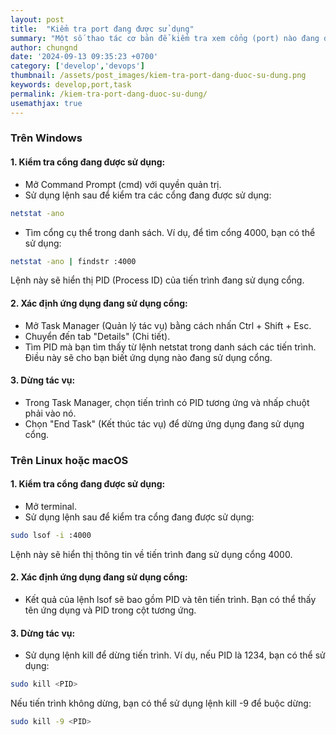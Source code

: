 ```yaml
---
layout: post
title:  "Kiểm tra port đang được sử dụng"
summary: "Một số thao tác cơ bản để kiểm tra xem cổng (port) nào đang được sử dụng, các kết nối đang được thực hiện"
author: chungnd
date: '2024-09-13 09:35:23 +0700'
category: ['develop','devops']
thumbnail: /assets/post_images/kiem-tra-port-dang-duoc-su-dung.png
keywords: develop,port,task
permalink: /kiem-tra-port-dang-duoc-su-dung/
usemathjax: true
---
```

### Trên Windows

#### 1. Kiểm tra cổng đang được sử dụng:

* Mở Command Prompt (cmd) với quyền quản trị.
* Sử dụng lệnh sau để kiểm tra các cổng đang được sử dụng:
```bash
netstat -ano
```
* Tìm cổng cụ thể trong danh sách. Ví dụ, để tìm cổng 4000, bạn có thể sử dụng:
```bash
netstat -ano | findstr :4000
```
Lệnh này sẽ hiển thị PID (Process ID) của tiến trình đang sử dụng cổng.

#### 2. Xác định ứng dụng đang sử dụng cổng:

* Mở Task Manager (Quản lý tác vụ) bằng cách nhấn Ctrl + Shift + Esc.
* Chuyển đến tab "Details" (Chi tiết).
* Tìm PID mà bạn tìm thấy từ lệnh netstat trong danh sách các tiến trình. Điều này sẽ cho bạn biết ứng dụng nào đang sử dụng cổng.

#### 3. Dừng tác vụ:

* Trong Task Manager, chọn tiến trình có PID tương ứng và nhấp chuột phải vào nó.
* Chọn "End Task" (Kết thúc tác vụ) để dừng ứng dụng đang sử dụng cổng.

### Trên Linux hoặc macOS
#### 1. Kiểm tra cổng đang được sử dụng:

* Mở terminal.
* Sử dụng lệnh sau để kiểm tra cổng đang được sử dụng:
```bash
sudo lsof -i :4000
```
Lệnh này sẽ hiển thị thông tin về tiến trình đang sử dụng cổng 4000.

#### 2. Xác định ứng dụng đang sử dụng cổng:
* Kết quả của lệnh lsof sẽ bao gồm PID và tên tiến trình. Bạn có thể thấy tên ứng dụng và PID trong cột tương ứng.

#### 3. Dừng tác vụ:

* Sử dụng lệnh kill để dừng tiến trình. Ví dụ, nếu PID là 1234, bạn có thể sử dụng:
```bash
sudo kill <PID>
```
Nếu tiến trình không dừng, bạn có thể sử dụng lệnh kill -9 để buộc dừng:
```bash
sudo kill -9 <PID>
```